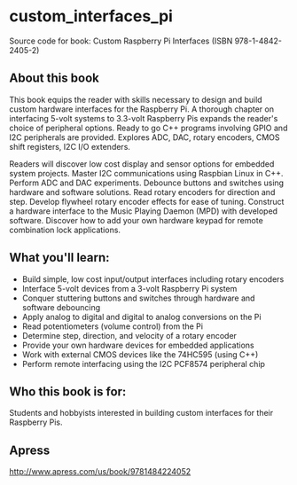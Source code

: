 # custom_interfaces_pi
Source code for book: Custom Raspberry Pi Interfaces (ISBN 978-1-4842-2405-2)

## About this book

This book equips the reader with skills necessary to design and build
custom hardware interfaces for the Raspberry Pi. A thorough chapter on
interfacing 5-volt systems to 3.3-volt Raspberry Pis expands the
reader's choice of peripheral options. Ready to go C++ programs
involving GPIO and I2C peripherals are provided. Explores ADC, DAC,
rotary encoders, CMOS shift registers, I2C I/O extenders.  

Readers will discover low cost display and sensor options for embedded
system projects. Master I2C communications using Raspbian Linux in C++.
Perform ADC and DAC experiments. Debounce buttons and switches using
hardware and software solutions. Read rotary encoders for direction and
step. Develop flywheel rotary encoder effects for ease of tuning.
Construct a hardware interface to the Music Playing Daemon (MPD) with
developed software. Discover how to add your own hardware keypad for
remote combination lock applications.

## What you'll learn:

- Build simple, low cost input/output interfaces including rotary encoders 
- Interface 5-volt devices from a 3-volt Raspberry Pi system 
- Conquer stuttering buttons and switches through hardware and software debouncing 
- Apply analog to digital and digital to analog conversions on the Pi 
- Read potentiometers (volume control) from the Pi 
- Determine step, direction, and velocity of a rotary encoder 
- Provide your own hardware devices for embedded applications
- Work with external CMOS devices like the 74HC595 (using C++)
- Perform remote interfacing using the I2C PCF8574 peripheral chip

## Who this book is for:

Students and hobbyists interested in building custom interfaces for their Raspberry Pis.

## Apress

http://www.apress.com/us/book/9781484224052
